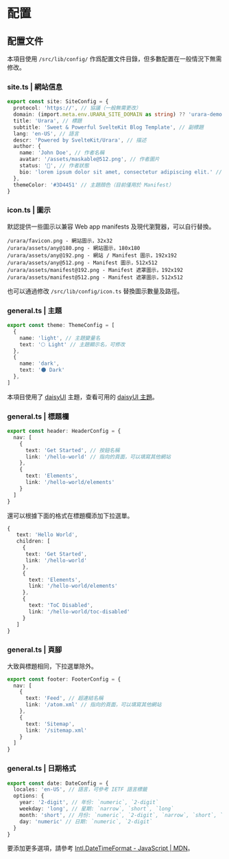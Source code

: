 # 配置

## 配置文件

本項目使用 `/src/lib/config/` 作爲配置文件目錄，但多數配置在一般情況下無需修改。

### site.ts | 網站信息

```ts
export const site: SiteConfig = {
  protocol: 'https://', // 協議（一般無需更改）
  domain: (import.meta.env.URARA_SITE_DOMAIN as string) ?? 'urara-demo.netlify.app', // 域名
  title: 'Urara', // 標題
  subtitle: 'Sweet & Powerful SvelteKit Blog Template', // 副標題
  lang: 'en-US', // 語言
  descr: 'Powered by SvelteKit/Urara', // 描述
  author: {
    name: 'John Doe', // 作者名稱
    avatar: '/assets/maskable@512.png', // 作者圖片
    status: '🌸', // 作者狀態
    bio: 'lorem ipsum dolor sit amet, consectetur adipiscing elit.' // 作者描述
  },
  themeColor: '#3D4451' // 主題顔色（目前僅用於 Manifest）
}
```

### icon.ts | 圖示

默認提供一些圖示以兼容 Web app manifests 及現代瀏覽器，可以自行替換。

```text
/urara/favicon.png - 網站圖示，32x32
/urara/assets/any@180.png - 網站圖示，180x180
/urara/assets/any@192.png - 網站 / Manifest 圖示，192x192
/urara/assets/any@512.png - Manifest 圖示，512x512
/urara/assets/manifest@192.png - Manifest 遮罩圖示，192x192
/urara/assets/manifest@512.png - Manifest 遮罩圖示，512x512
```

也可以通過修改 `/src/lib/config/icon.ts` 替換圖示數量及路徑。

### general.ts | 主題

```ts
export const theme: ThemeConfig = [
  {
    name: 'light', // 主題變量名
    text: '🌕 Light' // 主題顯示名，可修改
  },
  {
    name: 'dark',
    text: '🌑 Dark'
  },
]
```

本項目使用了 [daisyUI](https://daisyui.com/) 主題，查看可用的 [daisyUI 主題](https://daisyui.com/docs/themes/?lang=zh_tw)。

### general.ts | 標題欄

```ts
export const header: HeaderConfig = {
  nav: [
    {
      text: 'Get Started', // 按鈕名稱
      link: '/hello-world' // 指向的頁面，可以填寫其他網站
    },
    {
      text: 'Elements',
      link: '/hello-world/elements'
    }
  ]
}
```
還可以根據下面的格式在標題欄添加下拉選單。

```ts
{
   text: 'Hello World',
   children: [
     {
      text: 'Get Started',
      link: '/hello-world'
     },
     {
       text: 'Elements',
       link: '/hello-world/elements'
     },
	 {
	   text: 'ToC Disabled',
	   link: '/hello-world/toc-disabled'
	 }
   ]
}
```

### general.ts | 頁腳

大致與標題相同，下拉選單除外。

```ts
export const footer: FooterConfig = {
  nav: [
    {
      text: 'Feed', // 超連結名稱
      link: '/atom.xml' // 指向的頁面，可以填寫其他網站
    },
    {
      text: 'Sitemap',
      link: '/sitemap.xml'
    }
  ]
}
```

### general.ts | 日期格式

```ts
export const date: DateConfig = {
  locales: 'en-US', // 語言，可參考 IETF 語言標籤
  options: {
    year: '2-digit', // 年份: `numeric`, `2-digit`
    weekday: 'long', // 星期: `narrow`, `short`, `long`
    month: 'short', // 月份: `numeric`, `2-digit`, `narrow`, `short`, `long`
    day: 'numeric' // 日期: `numeric`, `2-digit`
  }
}
```

要添加更多選項，請參考 [Intl.DateTimeFormat - JavaScript | MDN](https://developer.mozilla.org/zh-CN/docs/Web/JavaScript/Reference/Global_Objects/Intl/DateTimeFormat)。
